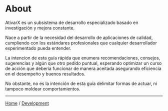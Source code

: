 About
=========================

AtivarX es un subsistema de desarrollo especializado basado en investigación y mejora constante.

Nace a partir de la necesidad del desarrollo de aplicaciones de calidad, cumpliendo con los estándares profesionales que cualquier desarrollador experimentado pueda entender.

La intencion de esta guía rápida que enumera recomendaciones, consejos, sugerencias y algún que otro pedido puntual, esperando optimizar un curso de acción que debería funcionar de manera aceitada asegurando eficiencia en el desempeño y buenos resultados.

No obstante, no es la intención de esta guía delimitar formas de actuar, ni tampoco moldear comportamientos.

---
[Home](../README.md) / [Development](content/development.md)